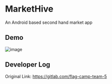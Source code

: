 # MarketHive
An Android based second hand market app
## Demo
![image](https://github.com/TFDU/MarketHive/blob/main/demo/MarketHive.gif)
## Developer Log
Original Link: https://gitlab.com/flag-camp-team-5
